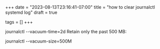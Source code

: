 +++
date = "2023-08-13T23:16:41-07:00"
title = "how to clear journalctl systemd log"
draft = true

tags = []
+++

journalctl --vacuum-time=2d
Retain only the past 500 MB:

journalctl --vacuum-size=500M